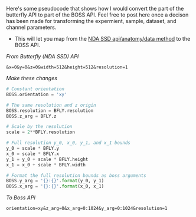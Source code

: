 Here's some pseudocode that shows how I would convert the part of the butterfly API to part of the BOSS API. Feel free to post here once a decison has been made for transforming the expermient, sample, dataset, and channel parameters.

* This will let you map from the [NDA SSD api/anatomy/data method](http://rc.hoff.in/SSD/System-Specification.pdf#page=8) to the BOSS API.

*From Butterfly (NDA SSD) API*
```
&x=0&y=0&z=0&width=512&height=512&resolution=1
```

*Make these changes*
```python
# Constant orientation
BOSS.orientation = 'xy'

# The same resolution and z origin
BOSS.resolution = BFLY.resolution
BOSS.z_arg = BFLY.z

# Scale by the resolution
scale = 2**BFLY.resolution

# Full resolution y_0, x_0, y_1, and x_1 bounds
y_0 = scale * BFLY.y
x_0 = scale * BFLY.x
y_1 = y_0 + scale * BFLY.height
x_1 = x_0 + scale * BFLY.width

# Format the full resolution bounds as boss arguments
BOSS.y_arg = '{}:{}'.format(y_0, y_1)
BOSS.x_arg = '{}:{}'.format(x_0, x_1)
```


*To Boss API*
```
orientation=xy&z_arg=0&x_arg=0:1024&y_arg=0:1024&resolution=1
```

